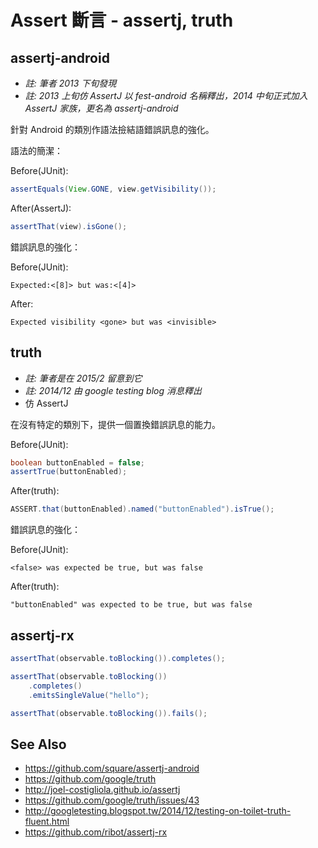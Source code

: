 # Assert 斷言 - assertj, truth

## assertj-android

* *註: 筆者 2013 下旬發現*
* *註: 2013 上旬仿 AssertJ 以 fest-android 名稱釋出，2014 中旬正式加入 AssertJ 家族，更名為 assertj-android*

針對 Android 的類別作語法撿結語錯誤訊息的強化。

語法的簡潔：

Before(JUnit):

```java
assertEquals(View.GONE, view.getVisibility());
```

After(AssertJ):

```java
assertThat(view).isGone();
```

錯誤訊息的強化：

Before(JUnit):

```
Expected:<[8]> but was:<[4]>
```

After:

```
Expected visibility <gone> but was <invisible>
```

## truth

* *註: 筆者是在 2015/2 留意到它*
* *註:  2014/12 由 google testing blog 消息釋出*
* 仿 AssertJ

在沒有特定的類別下，提供一個置換錯誤訊息的能力。

Before(JUnit):

```java
boolean buttonEnabled = false;
assertTrue(buttonEnabled);
```

After(truth):

```java
ASSERT.that(buttonEnabled).named("buttonEnabled").isTrue();
```

錯誤訊息的強化：

Before(JUnit):

```
<false> was expected be true, but was false
```

After(truth):

```
"buttonEnabled" was expected to be true, but was false
```

## assertj-rx

```java
assertThat(observable.toBlocking()).completes();
```

```java
assertThat(observable.toBlocking())
    .completes()
    .emitsSingleValue("hello");
```

```java
assertThat(observable.toBlocking()).fails();
```


## See Also

* https://github.com/square/assertj-android
* https://github.com/google/truth
* http://joel-costigliola.github.io/assertj
* https://github.com/google/truth/issues/43
* http://googletesting.blogspot.tw/2014/12/testing-on-toilet-truth-fluent.html
* https://github.com/ribot/assertj-rx
